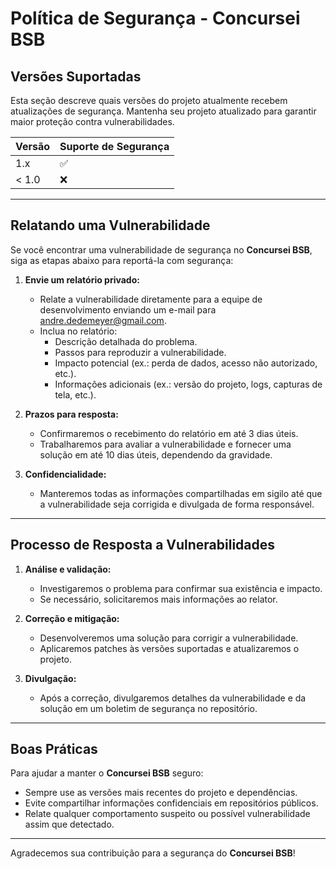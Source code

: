 # Política de Segurança - Concursei BSB

## Versões Suportadas

Esta seção descreve quais versões do projeto atualmente recebem atualizações de segurança. Mantenha seu projeto atualizado para garantir maior proteção contra vulnerabilidades.

| Versão    | Suporte de Segurança |
| --------- | -------------------- |
| 1.x       | :white_check_mark:   |
| < 1.0     | :x:                  |

---

## Relatando uma Vulnerabilidade

Se você encontrar uma vulnerabilidade de segurança no **Concursei BSB**, siga as etapas abaixo para reportá-la com segurança:

1. **Envie um relatório privado:**
   - Relate a vulnerabilidade diretamente para a equipe de desenvolvimento enviando um e-mail para andre.dedemeyer@gmail.com.
   - Inclua no relatório:
     - Descrição detalhada do problema.
     - Passos para reproduzir a vulnerabilidade.
     - Impacto potencial (ex.: perda de dados, acesso não autorizado, etc.).
     - Informações adicionais (ex.: versão do projeto, logs, capturas de tela, etc.).

2. **Prazos para resposta:**
   - Confirmaremos o recebimento do relatório em até 3 dias úteis.
   - Trabalharemos para avaliar a vulnerabilidade e fornecer uma solução em até 10 dias úteis, dependendo da gravidade.

3. **Confidencialidade:**
   - Manteremos todas as informações compartilhadas em sigilo até que a vulnerabilidade seja corrigida e divulgada de forma responsável.

---

## Processo de Resposta a Vulnerabilidades

1. **Análise e validação:**
   - Investigaremos o problema para confirmar sua existência e impacto.
   - Se necessário, solicitaremos mais informações ao relator.

2. **Correção e mitigação:**
   - Desenvolveremos uma solução para corrigir a vulnerabilidade.
   - Aplicaremos patches às versões suportadas e atualizaremos o projeto.

3. **Divulgação:**
   - Após a correção, divulgaremos detalhes da vulnerabilidade e da solução em um boletim de segurança no repositório.

---

## Boas Práticas

Para ajudar a manter o **Concursei BSB** seguro:

- Sempre use as versões mais recentes do projeto e dependências.
- Evite compartilhar informações confidenciais em repositórios públicos.
- Relate qualquer comportamento suspeito ou possível vulnerabilidade assim que detectado.

---

Agradecemos sua contribuição para a segurança do **Concursei BSB**!
